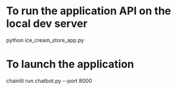 # To run the application API on the local dev server

python ice_cream_store_app.py

# To launch the application

chainlit run chatbot.py --port 8000
